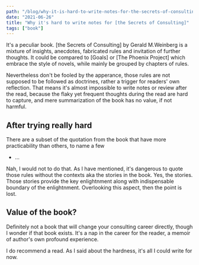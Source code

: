 ```yaml
---
path: "/blog/why-it-is-hard-to-write-notes-for-the-secrets-of-consulting"
date: "2021-06-26"
title: "Why it's hard to write notes for [the Secrets of Consulting]"
tags: ["book"]
---
```


It's a peculiar book. [the Secrets of Consulting] by Gerald M.Weinberg is a mixture of insights,
anecdotes, fabricated rules and invitation of further thoughts. It could be compared to [Goals] or
[The Phoenix Project] which embrace the style of novels, while mainly be grouped by chapters of rules.

Nevertheless don't be fooled by the apperance, those rules are not supposed to be followed as doctrines,
rather a trigger for readers' own reflection. That means it's almost impossible to write notes or review
after the read, because the flaky yet frequent thoughts during the read are hard to capture, and mere summarization
of the book has no value, if not harmful.

## After trying really hard

There are a subset of the quotation from the book that have more practicability than others, to name a few
- ...

Nah, I would not to do that. As I have mentioned, it's dangerous to quote those rules without the contexts aka the 
stories in the book. Yes, the stories. Those stories provide the key enlightnment along with indispensable boundary
of the enlightnment. Overlooking this aspect, then the point is lost.

## Value of the book?

Definitely not a book that will change your consulting career directly, though I wonder if that book exists. It's a nap
in the career for the reader, a memoir of author's own profound experience.

I do recommend a read. As I said about the hardness, it's all I could write for now.
